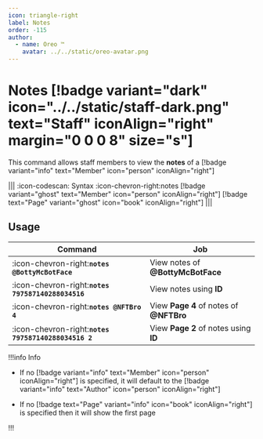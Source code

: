 ```yaml
---
icon: triangle-right
label: Notes
order: -115
author:
  - name: Oreo ™
    avatar: ../../static/oreo-avatar.png
---
```


# Notes [!badge variant="dark" icon="../../static/staff-dark.png" text="Staff" iconAlign="right" margin="0 0 0 8" size="s"]

This command allows staff members to view the **notes** of a [!badge variant="info" text="Member" icon="person" iconAlign="right"]

||| :icon-codescan: Syntax
:icon-chevron-right:notes [!badge variant="ghost" text="Member" icon="person" iconAlign="right"] [!badge text="Page" variant="ghost" icon="book" iconAlign="right"]
|||

## Usage

| Command                                              | Job                                     |
| ---------------------------------------------------- | --------------------------------------- |
| :icon-chevron-right:**`notes @BottyMcBotFace`**      | View notes of **@BottyMcBotFace**       |
| :icon-chevron-right:**`notes 797587140288034516`**   | View notes using **ID**                 |
| :icon-chevron-right:**`notes @NFTBro 4`**            | View **Page 4** of notes of **@NFTBro** |
| :icon-chevron-right:**`notes 797587140288034516 2`** | View **Page 2** of notes using **ID**   |

!!!info Info

- If no [!badge variant="info" text="Member" icon="person" iconAlign="right"] is specified, it will default to the [!badge variant="info" text="Author" icon="person" iconAlign="right"]

- If no [!badge text="Page" variant="info" icon="book" iconAlign="right"] is specified then it will show the first page

!!!

